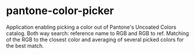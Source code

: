 # pantone-color-picker
Application enabling picking a color out of Pantone's Uncoated Colors catalog. Both way search: reference name to RGB and RGB to ref. Matching of the RGB to the closest color and averaging of several picked colors for the best match.
